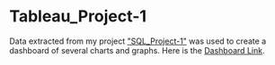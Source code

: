 # Tableau_Project-1
Data extracted from my project ["SQL_Project-1"](https://github.com/Idler-ai/SQL_Project-1) was used to create a dashboard of several charts and graphs. Here is the [Dashboard Link](https://public.tableau.com/app/profile/idler.aurelus/viz/CovidDashboard_16910890219880/Dashboard1).

